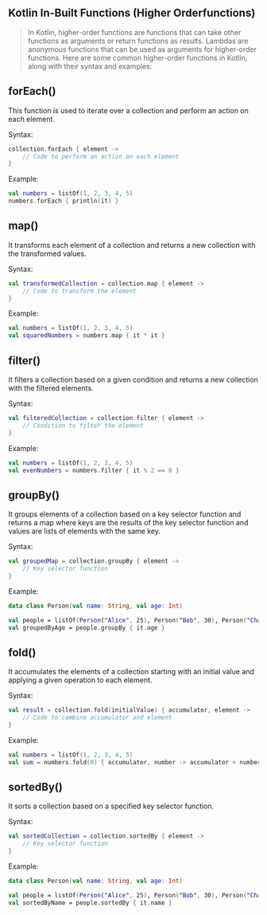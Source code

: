 ## Kotlin In-Built Functions (Higher Orderfunctions)

> In Kotlin, higher-order functions are functions that can take other functions as arguments or return functions as results. 
Lambdas are anonymous functions that can be used as arguments for higher-order functions. 
Here are some common higher-order functions in Kotlin, along with their syntax and examples:

## forEach()
This function is used to iterate over a collection and perform an action on each element.

Syntax:
```kotlin
collection.forEach { element ->
    // Code to perform an action on each element
}
```

Example:
```kotlin
val numbers = listOf(1, 2, 3, 4, 5)
numbers.forEach { println(it) }
```

## map()
It transforms each element of a collection and returns a new collection with the transformed values.

Syntax:
```kotlin
val transformedCollection = collection.map { element ->
    // Code to transform the element
}
```

Example:
```kotlin
val numbers = listOf(1, 2, 3, 4, 5)
val squaredNumbers = numbers.map { it * it }
```

## filter()
It filters a collection based on a given condition and returns a new collection with the filtered elements.

Syntax:
```kotlin
val filteredCollection = collection.filter { element ->
    // Condition to filter the element
}
```

Example:
```kotlin
val numbers = listOf(1, 2, 3, 4, 5)
val evenNumbers = numbers.filter { it % 2 == 0 }
```

## groupBy() 
It groups elements of a collection based on a key selector function and returns a map where keys are the results 
of the key selector function and values are lists of elements with the same key.

Syntax:
```kotlin
val groupedMap = collection.groupBy { element ->
    // Key selector function
}
```

Example:
```kotlin
data class Person(val name: String, val age: Int)

val people = listOf(Person("Alice", 25), Person("Bob", 30), Person("Charlie", 25))
val groupedByAge = people.groupBy { it.age }
```

## fold()
It accumulates the elements of a collection starting with an initial value and applying a given operation to each element.

Syntax:
```kotlin
val result = collection.fold(initialValue) { accumulator, element ->
    // Code to combine accumulator and element
}
```

Example:
```kotlin
val numbers = listOf(1, 2, 3, 4, 5)
val sum = numbers.fold(0) { accumulator, number -> accumulator + number }
```

## sortedBy() 
It sorts a collection based on a specified key selector function.

Syntax:
```kotlin
val sortedCollection = collection.sortedBy { element ->
    // Key selector function
}
```

Example:
```kotlin
data class Person(val name: String, val age: Int)

val people = listOf(Person("Alice", 25), Person("Bob", 30), Person("Charlie", 20))
val sortedByName = people.sortedBy { it.name }
```
